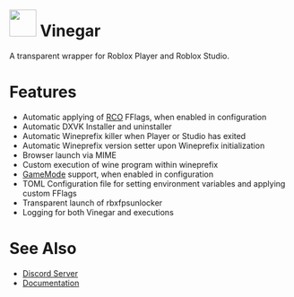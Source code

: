 # <img src="https://github.com/vinegar-dev/vinegar/blob/master/icons/vinegar.svg" width="48"> Vinegar
A transparent wrapper for Roblox Player and Roblox Studio.

# Features
+ Automatic applying of [RCO](https://github.com/L8X/Roblox-Client-Optimizer) FFlags, when enabled in configuration
+ Automatic DXVK Installer and uninstaller
+ Automatic Wineprefix killer when Player or Studio has exited
+ Automatic Wineprefix version setter upon Wineprefix initialization
+ Browser launch via MIME
+ Custom execution of wine program within wineprefix
+ [GameMode](https://github.com/FeralInteractive/gamemode) support, when enabled in configuration
+ TOML Configuration file for setting environment variables and applying custom FFlags
+ Transparent launch of rbxfpsunlocker
+ Logging for both Vinegar and executions

# See Also
+ [Discord Server](https://discord.gg/dzdzZ6Pps2)
+ [Documentation](https://vinegarhq.github.io)
